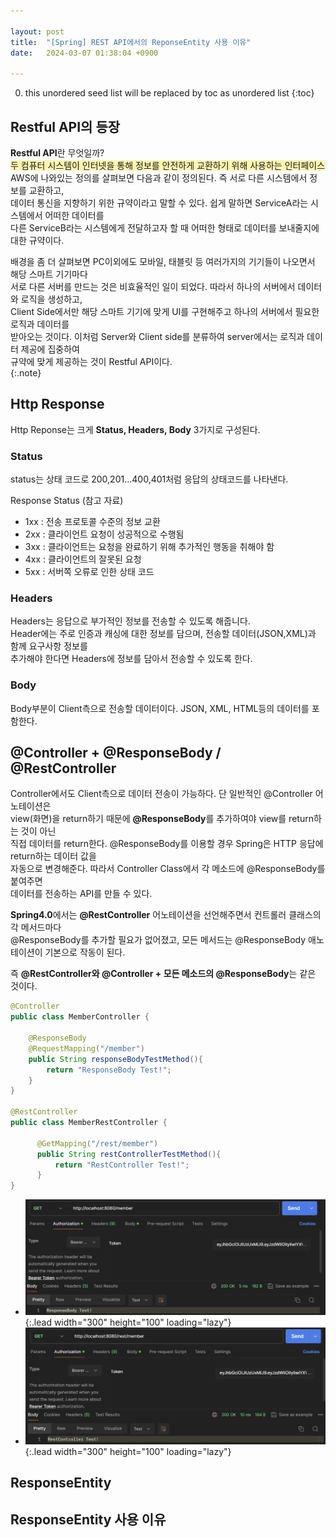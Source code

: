 ```yaml
---

layout: post
title:  "[Spring] REST API에서의 ReponseEntity 사용 이유"
date:   2024-03-07 01:38:04 +0900

---
```


0. this unordered seed list will be replaced by toc as unordered list
{:toc}


## Restful API의 등장
**Restful API**란 무엇일까?  
<span  style="background-color:#fff5b1">두 컴퓨터 시스템이 인터넷을 통해 정보를 안전하게 교환하기 위해 사용하는 인터페이스</span>
AWS에 나와있는 정의를 살펴보면 다음과 같이 정의된다. 즉 서로 다른 시스템에서 정보를 교환하고,  
데이터 통신을 지향하기 위한 규약이라고 말할 수 있다. 쉽게 말하면 ServiceA라는 시스템에서 어떠한 데이터를  
다른 ServiceB라는 시스템에게 전달하고자 할 때 어떠한 형태로 데이터를 보내줄지에 대한 규약이다.  

배경을 좀 더 살펴보면 PC이외에도 모바일, 태블릿 등 여러가지의 기기들이 나오면서 해당 스마트 기기마다  
서로 다른 서버를 만드는 것은 비효율적인 일이 되었다. 따라서 하나의 서버에서 데이터와 로직을 생성하고,  
Client Side에서만 해당 스마트 기기에 맞게 UI를 구현해주고 하나의 서버에서 필요한 로직과 데이터를  
받아오는 것이다. 이처럼 Server와 Client side를 분류하여 server에서는 로직과 데이터 제공에 집중하여  
규약에 맞게 제공하는 것이 Restful API이다.  
{:.note}

## Http Response
Http Reponse는 크게 **Status, Headers, Body** 3가지로 구성된다.  

### Status
status는 상태 코드로 200,201...400,401처럼 응답의 상태코드를 나타낸다. 

Response Status (참고 자료)
- 1xx : 전송 프로토콜 수준의 정보 교환
- 2xx : 클라이언트 요청이 성공적으로 수행됨
- 3xx : 클라이언트는 요청을 완료하기 위해 추가적인 행동을 취해야 함
- 4xx : 클라이언트의 잘못된 요청
- 5xx : 서버쪽 오류로 인한 상태 코드  

### Headers
Headers는 응답으로 부가적인 정보를 전송할 수 있도록 해줍니다.  
Header에는 주로 인증과 캐싱에 대한 정보를 담으며, 전송할 데이터(JSON,XML)과 함께 요구사항 정보를  
추가해야 한다면 Headers에 정보를 담아서 전송할 수 있도록 한다.  

### Body
Body부분이 Client측으로 전송할 데이터이다. JSON, XML, HTML등의 데이터를 포함한다.  

## @Controller + @ResponseBody / @RestController
Controller에서도 Client측으로 데이터 전송이 가능하다. 단 일반적인 @Controller 어노테이션은  
view(화면)을 return하기 때문에 **@ResponseBody**를 추가하여야 view를 return하는 것이 아닌  
직접 데이터를 return한다. @ResponseBody를 이용할 경우 Spring은 HTTP 응답에 return하는 데이터 값을  
자동으로 변경해준다. 따라서 Controller Class에서 각 메소드에 @ResponseBody를 붙여주면  
데이터를 전송하는 API를 만들 수 있다.  

**Spring4.0**에서는 **@RestController** 어노테이션을 선언해주면서 컨트롤러 클래스의 각 메서드마다  
@ResponseBody를 추가할 필요가 없어졌고, 모든 메서드는 @ResponseBody 애노테이션이 기본으로 작동이 된다.  

즉 **@RestController와 @Controller + 모든 메소드의 @ResponseBody**는 같은 것이다.  

~~~java
@Controller
public class MemberController {

    @ResponseBody
    @RequestMapping("/member")
    public String responseBodyTestMethod(){
        return "ResponseBody Test!";
    }
}

@RestController
public class MemberRestController {

      @GetMapping("/rest/member")
      public String restControllerTestMethod(){
          return "RestController Test!";
      }
}
~~~
- ![Full-image](/assets/img/responseEntity/responseBody.png){:.lead width="300" height="100" loading="lazy"}
- ![Full-image](/assets/img/responseEntity/restController.png){:.lead width="300" height="100" loading="lazy"}


## ResponseEntity

## ResponseEntity 사용 이유